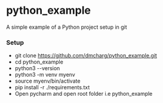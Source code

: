 # python_example
A simple example of a Python project setup in git

### Setup
* git clone https://github.com/dmcharg/python_example.git
* cd python_example
* python3 --version 
* python3 -m venv myenv
* source myenv/bin/activate
* pip install -r ./requirements.txt
* Open pycharm and open root folder i.e python_example






